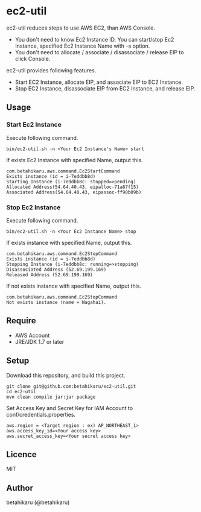 # ec2-util
ec2-util reduces steps to use AWS EC2, than AWS Console.
- You don't need to know Ec2 Instance ID. You can start/stop Ec2 Instance, specified Ec2 Instance Name with ```-n``` option.
- You don't need to allocate / associate / disassociate / release EIP to click Console.

ec2-util provides following features.
- Start EC2 Instance, allocate EIP, and associate EIP to EC2 Instance.
- Stop EC2 Instance, disassociate EIP from EC2 Instance, and release EIP.


## Usage

### Start Ec2 Instance
Execute following command.

```
bin/ec2-util.sh -n <Your Ec2 Instance's Name> start
```

If exists Ec2 Instance with specified Name, output this.

```shell
com.betahikaru.aws.command.Ec2StartCommand
Exists instance (id = i-7eddbb8d)
Starting Instance (i-7eddbb8c: stopped=>pending)
Allocated Address(54.64.40.43, eipalloc-71a87f15)
Associated Address(54.64.40.43, eipassoc-ff90b09b)
```

### Stop Ec2 Instance
Execute following command.

```shell
bin/ec2-util.sh -n <Your Ec2 Instance Name> stop
```

If exists instance with specified Name, output this.

```shell
com.betahikaru.aws.command.Ec2StopCommand
Exists instance (id = i-7eddbb8d)
Stopping Instance (i-7eddbb8c: running=>stopping)
Disassociated Address (52.69.199.169)
Released Address (52.69.199.169)
```

If not exists instance with specified Name, output this.

```shell
com.betahikaru.aws.command.Ec2StopCommand
Not exists instance (name = Wagahai).
```

## Require
* AWS Account
* JRE/JDK 1.7 or later

## Setup

Download this repository, and build this project.

```
git clone git@github.com:betahikaru/ec2-util.git
cd ec2-util
mvn clean compile jar:jar package
```

Set Access Key and Secret Key for IAM Account to conf/credentials.properties.

```
aws.region = <Target region : ex) AP_NORTHEAST_1>
aws.access_key_id=<Your access key>
aws.secret_access_key=<Your secret access key>
```

## Licence
MIT

## Author
betahikaru (@betahikaru)
